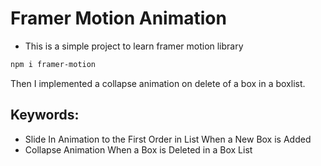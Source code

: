 # Framer Motion Animation
- This is a simple project to learn framer motion library

```bash
npm i framer-motion
```

Then I implemented a collapse animation on delete of a box in a boxlist.

## Keywords:
- Slide In Animation to the First Order in List When a New Box is Added
- Collapse Animation When a Box is Deleted in a Box List